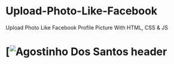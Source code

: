 # Upload-Photo-Like-Facebook
Upload Photo Like Facebook Profile Picture With HTML, CSS &amp; JS 

# [![Agostinho Dos Santos header](https://firebasestorage.googleapis.com/v0/b/apptraining-4e270.appspot.com/o/github-img%2FScreenshot%20(55).png?alt=media&token=a24ca9a8-2e44-4f47-a1a8-4fba24e823fb)
